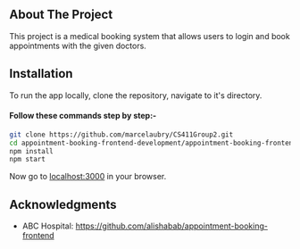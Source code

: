 <!-- CS411 GROUP 2 PROJECT -->

<!-- ABOUT THE PROJECT -->
## About The Project

This project is a medical booking system that allows users to login and book appointments with the given doctors.

<!-- INSTALLATION -->

## Installation

To run the app locally, clone the repository, navigate to it's directory.

#### Follow these commands step by step:-

```bash
git clone https://github.com/marcelaubry/CS411Group2.git
cd appointment-booking-frontend-development/appointment-booking-frontend-development/public
npm install
npm start
```

Now go to [localhost:3000](http://localhost:3000) in your browser.

<!-- acknowledgments -->

## Acknowledgments

- ABC Hospital: https://github.com/alishabab/appointment-booking-frontend
